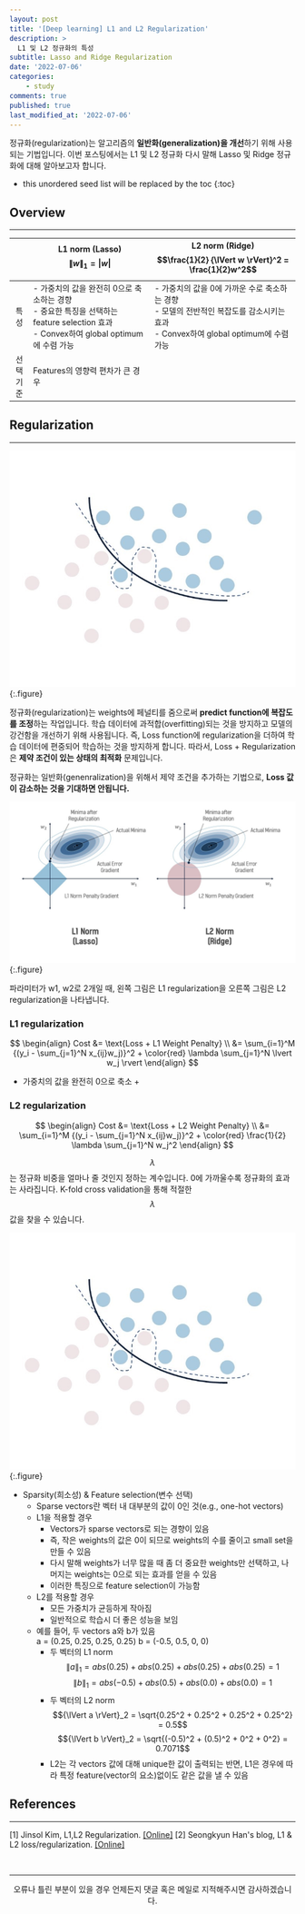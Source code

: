 ```yaml
---
layout: post
title: '[Deep learning] L1 and L2 Regularization'
description: >
  L1 및 L2 정규화의 특성
subtitle: Lasso and Ridge Regularization
date: '2022-07-06'
categories:
    - study
comments: true
published: true
last_modified_at: '2022-07-06'
---
```


정규화(regularization)는 알고리즘의 **일반화(generalization)을 개선**하기 위해 사용되는 기법입니다. 이번 포스팅에서는 L1 및 L2 정규화 다시 말해 Lasso 및 Ridge 정규화에 대해 알아보고자 합니다.

* this unordered seed list will be replaced by the toc
{:toc}

## Overview

***

|              | L1 norm (Lasso)<br>$${\lVert w \rVert}_1 = \lvert w \rvert$$                                                                    | L2 norm (Ridge)<br>$$\frac{1}{2} {\lVert w \rVert}^2 = \frac{1}{2}w^2$$                                                       |
|:------------:|---------------------------------------------------------------------------------------------------------------------------------|-------------------------------------------------------------------------------------------------------------------------------|
|     특성     | - 가중치의 값을 완전히 0으로 축소하는 경향<br>- 중요한 특징을 선택하는 feature selection 효과<br>- Convex하여 global optimum에 수렴 가능 | - 가중치의 값을 0에 가까운 수로 축소하는 경향<br>- 모델의 전반적인 복잡도를 감소시키는 효과<br>- Convex하여 global optimum에 수렴 가능 |
| 선택<br>기준 | Features의 영향력 편차가 큰 경우                                                                                              |                                                                                           | 전반적으로 features가 비슷한 수준으로<br>성능에 영향을 미치는 경우                                                              |


## Regularization

***

![Regularization](https://github.com/HayoonSong/Images-for-Github-Pages/blob/main/study/deep_learning/2022-07-06-regularization/regularization.jpg?raw=true)   
{:.figure}

정규화(regularization)는 weights에 페널티를 줌으로써 **predict function에 복잡도를 조정**하는 작업입니다. 학습 데이터에 과적합(overfitting)되는 것을 방지하고 모델의 강건함을 개선하기 위해 사용됩니다. 즉, Loss function에 regularization을 더하여 학습 데이터에 편중되어 학습하는 것을 방지하게 합니다. 따라서, Loss + Regularization은 **제약 조건이 있는 상태의 최적화** 문제입니다.

정규화는 일반화(genenralization)을 위해서 제약 조건을 추가하는 기법으로, **Loss 값이 감소하는 것을 기대하면 안됩니다.**

![L1 vs L2](https://github.com/HayoonSong/Images-for-Github-Pages/blob/main/study/deep_learning/2022-07-06-regularization/l1_l2.jpg?raw=true)   
{:.figure}


파라미터가 w1, w2로 2개일 때, 왼쪽 그림은 L1 regularization을 오른쪽 그림은 L2 regularization을 나타냅니다.

### L1 regularization

$$
  \begin{align}
  Cost &= \text{Loss + L1 Weight Penalty} \\
       &= \sum_{i=1}^M {(y_i - \sum_{j=1}^N x_{ij}w_j)}^2 + \color{red} \lambda \sum_{j=1}^N \lvert w_j \rvert
  \end{align}
$$

* 가중치의 값을 완전히 0으로 축소
  + 


### L2 regularization

$$
  \begin{align}
  Cost &= \text{Loss + L2 Weight Penalty} \\
       &= \sum_{i=1}^M {(y_i - \sum_{j=1}^N x_{ij}w_j)}^2 + \color{red} \frac{1}{2} \lambda \sum_{j=1}^N w_j^2
  \end{align}
$$



$$\lambda$$는 정규화 비중을 얼마나 줄 것인지 정하는 계수입니다. 0에 가까울수록 정규화의 효과는 사라집니다. K-fold cross validation을 통해 적절한 $$\lambda$$ 값을 찾을 수 있습니다.

![Regularization](https://github.com/HayoonSong/Images-for-Github-Pages/blob/main/study/deep_learning/2022-07-06-regularization/regularization.jpg?raw=true)   
{:.figure}

* Sparsity(희소성) & Feature selection(변수 선택)
  + Sparse vectors란 벡터 내 대부분의 값이 0인 것(e.g., one-hot vectors)
  + L1을 적용할 경우
    - Vectors가 sparse vectors로 되는 경향이 있음
    - 즉, 작은 weights의 값은 0이 되므로 weights의 수를 줄이고 small set을 만들 수 있음
    - 다시 말해 weights가 너무 많을 때 좀 더 중요한 weights만 선택하고, 나머지는 weights는 0으로 되는 효과를 얻을 수 있음
    - 이러한 특징으로 feature selection이 가능함
  + L2를 적용할 경우
    - 모든 가중치가 균등하게 작아짐
    - 일반적으로 학습시 더 좋은 성능을 보임
  + 예를 들어, 두 vectors a와 b가 있음   
    a = (0.25, 0.25, 0.25, 0.25)
    b = (-0.5, 0.5, 0, 0)
    - 두 벡터의 L1 norm
      $${\lVert a \rVert}_1 = abs(0.25) + abs(0.25) + abs(0.25) + abs(0.25) = 1$$
      $${\lVert b \rVert}_1 = abs(-0.5) + abs(0.5) + abs(0.0) + abs(0.0) = 1$$
    - 두 벡터의 L2 norm
      $${\lVert a \rVert}_2 = \sqrt{0.25^2 + 0.25^2 + 0.25^2 + 0.25^2} = 0.5$$
      $${\lVert b \rVert}_2 = \sqrt{(-0.5)^2 + (0.5)^2 + 0^2 + 0^2} = 0.7071$$
    - L2는 각 vectors 값에 대해 unique한 값이 출력되는 반면, L1은 경우에 따라 특정 feature(vector의 요소)없이도 같은 값을 낼 수 있음

## References

***

[1] Jinsol Kim, L1,L2 Regularization. [[Online]](https://gaussian37.github.io/dl-concept-regularization)
[2] Seongkyun Han's blog, L1 & L2 loss/regularization. [[Online]](https://seongkyun.github.io/study/2019/04/18/l1_l2)

<br>

***

<center>오류나 틀린 부분이 있을 경우 언제든지 댓글 혹은 메일로 지적해주시면 감사하겠습니다.</center>
